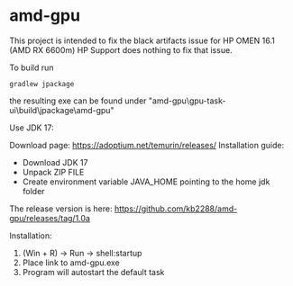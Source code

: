 # amd-gpu
This project is intended to fix the black artifacts issue for HP OMEN 16.1 (AMD RX 6600m)
HP Support does nothing to fix that issue.

To build run 

``gradlew jpackage``

the resulting exe can be found under "amd-gpu\gpu-task-ui\build\jpackage\amd-gpu"

Use JDK 17:

Download page: https://adoptium.net/temurin/releases/
Installation guide:
- Download JDK 17
- Unpack ZIP FILE
- Create environment variable JAVA_HOME pointing to the home jdk folder

The release version is here: https://github.com/kb2288/amd-gpu/releases/tag/1.0a

Installation:

1. (Win + R) -> Run -> shell:startup
2. Place link to amd-gpu.exe
3. Program will autostart the default task
